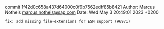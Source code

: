 commit 1f42d0c658a437d64000c0f9b7562edff85b8421
Author: Marcus Notheis <marcus.notheis@sap.com>
Date:   Wed May 3 20:49:01 2023 +0200

    fix: add missing file-extensions for ESM support (#6971)
